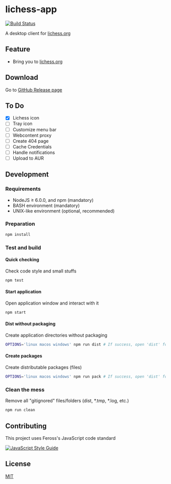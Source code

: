 # lichess-app
[![Build Status](https://travis-ci.org/ksxelectronapps/lichess-app.svg?branch=master)](https://travis-ci.org/ksxelectronapps/lichess-app)

A desktop client for [lichess.org](https://lichess.org)

## Feature

* Bring you to [lichess.org](https://lichess.org)

## Download

Go to [GitHub Release page](https://git.io/v9wH6)

## To Do

- [x] Lichess icon
- [ ] Tray icon
- [ ] Customize menu bar
- [ ] Webcontent proxy
- [ ] Create 404 page
- [ ] Cache Credentials
- [ ] Handle notifications
- [ ] Upload to AUR

## Development

### Requirements

* NodeJS ≥ 6.0.0, and npm (mandatory)
* BASH environment (mandatory)
* UNIX-like environment (optional, recommended)

### Preparation

```bash
npm install
```

### Test and build

#### Quick checking

Check code style and small stuffs

```bash
npm test
```

#### Start application

Open application window and interact with it

```bash
npm start
```

#### Dist without packaging

Create application directories without packaging

```bash
OPTIONS='linux macos windows' npm run dist # If success, open 'dist' folder to see the result
```

#### Create packages

Create distributable packages (files)

```bash
OPTIONS='linux macos windows' npm run pack # If success, open 'dist' folder to see the result
```

### Clean the mess

Remove all "gitignored" files/folders (dist, \*.tmp, \*.log, etc.)

```bash
npm run clean
```

## Contributing

This project uses Feross's JavaScript code standard

[![JavaScript Style Guide](https://cdn.rawgit.com/feross/standard/master/badge.svg)](https://github.com/feross/standard)

## License

[MIT](./LICENSE.md)
